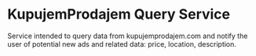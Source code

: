 # KupujemProdajem Query Service

Service intended to query data from kupujemprodajem.com and notify the user of potential new ads and related data: price, location, description.
